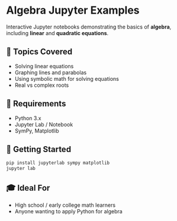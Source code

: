 # Algebra Jupyter Examples

Interactive Jupyter notebooks demonstrating the basics of **algebra**, including **linear** and **quadratic equations**.

## 🧮 Topics Covered
- Solving linear equations
- Graphing lines and parabolas
- Using symbolic math for solving equations
- Real vs complex roots

## 🔧 Requirements
- Python 3.x
- Jupyter Lab / Notebook
- SymPy, Matplotlib

## 🚀 Getting Started
```bash
pip install jupyterlab sympy matplotlib
jupyter lab
```

## 🎓 Ideal For
- High school / early college math learners
- Anyone wanting to apply Python for algebra
